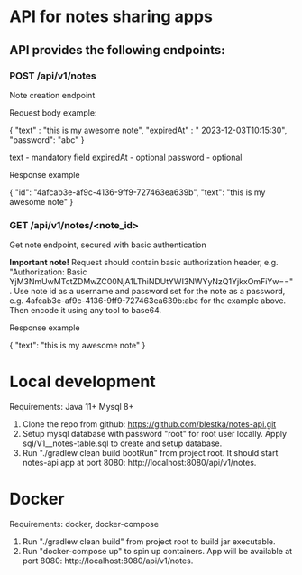 # API for notes sharing apps

## API provides the following endpoints:


### POST /api/v1/notes

Note creation endpoint

Request body example:

{
"text" : "this is my awesome note",
"expiredAt" : " 2023-12-03T10:15:30",
"password": "abc"
}

text - mandatory field
expiredAt - optional
password - optional

Response example

{
"id": "4afcab3e-af9c-4136-9ff9-727463ea639b",
"text": "this is my awesome note"
}

### GET /api/v1/notes/<note_id>

Get note endpoint, secured with basic authentication

**Important note!** Request should contain basic authorization header, e.g. "Authorization: Basic YjM3NmUwMTctZDMwZC00NjA1LThiNDUtYWI3NWYyNzQ1YjkxOmFiYw==". Use note id as a username and password set for the note as a password, e.g. 4afcab3e-af9c-4136-9ff9-727463ea639b:abc for the example above. Then encode it using any tool to base64.

Response example

{
"text": "this is my awesome note"
}

# Local development

Requirements: 
Java 11+
Mysql 8+

1. Clone the repo from github: https://github.com/blestka/notes-api.git
2. Setup mysql database with password "root" for root user locally. Apply sql/V1__notes-table.sql to create and setup database.
3. Run "./gradlew clean build bootRun" from project root. It should start notes-api app at port 8080: http://localhost:8080/api/v1/notes.

# Docker
Requirements: docker, docker-compose

1. Run "./gradlew clean build" from project root to build jar executable.
2. Run "docker-compose up" to spin up containers. App will be available at port 8080: http://localhost:8080/api/v1/notes.






